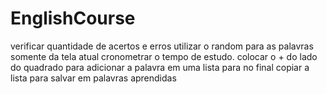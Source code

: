 # EnglishCourse

verificar quantidade de acertos e erros
utilizar o random para as palavras somente da tela atual
cronometrar o tempo de estudo.
colocar o + do lado do quadrado para adicionar a palavra em uma lista para no final copiar a lista para salvar em palavras aprendidas